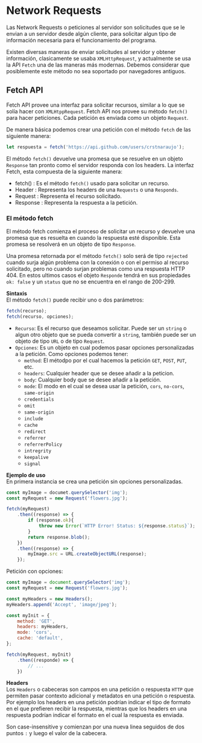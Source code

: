 # Network Requests

Las Network Requests o peticiones al servidor son solicitudes que se le envian a un servidor desde algún cliente, para solicitar algun tipo de información necesaria para el funcionamiento del programa.

Existen diversas maneras de enviar solicitudes al servidor y obtener información, clasicamente se usaba `XMLHttpRequest`, y actualmente se usa la API `Fetch` una de las maneras más modernas. Debemos considerar que posiblemente este método no sea soportado por navegadores antiguos.

## Fetch API

Fetch API provee una interfaz para solicitar recursos, similar a lo que se solía hacer con `XMLHtppRequest`. Fetch API nos provee su método `fetch()` para hacer peticiones. Cada petición es enviada como un objeto `Request`.

De manera básica podemos crear una petición con el método `fetch` de las siguiente manera:

```js
let respuesta = fetch('https://api.github.com/users/crstnaraujo');
```

El método `fetch()` devuelve una promesa que se resuelve en un objeto `Response` tan pronto como el servidor responda con los headers. La interfaz Fetch, esta compuesta de la siguiente manera:

- fetch() : Es el método `fetch()` usado para solicitar un recurso.
- Header : Representa los headers de una `Requests` o una `Responds`.
- Request : Representa el recurso solicitado.
- Response : Representa la respuesta a la petición.

### El método fetch

El método fetch comienza el proceso de solicitar un recurso y devuelve una promesa que es resuelta en cuando la respuesta esté disponible. Esta promesa se resolverá en un objeto de tipo `Response`.

Una promesa retornada por el método `fetch()` solo será de tipo `rejected` cuando surja algún problema con la conexión o con el permiso al recurso solicitado, pero no cuando surjan problemas como una respuesta HTTP 404. En estos ultimos casos el objeto `Responde` tendrá en sus propiedades `ok: false` y un `status` que no se encuentra en el rango de 200-299.

**Sintaxis**  
El método `fetch()` puede recibir uno o dos parámetros:

```js
fetch(recurso);
fetch(recurso, opciones);
```

- `Recurso`: Es el recurso que deseamos solicitar. Puede ser un `string` o algun otro objeto que se pueda convertir a `string`, también puede ser un objeto de tipo `URL` o de tipo `Request`.
- `Opciones`: Es un objeto en cual podemos pasar opciones personalizadas a la petición. Como opciones podemos tener:
  - `method`: El métodpo por el cual hacemos la petición `GET`, `POST`, `PUT`, etc.
  - `headers`: Cualquier header que se desee añadir a la peticion.
  - `body`: Cualquier body que se desee añadir a la petición.
  - `mode`: El modo en el cual se desea usar la petición, `cors`, `no-cors`, `same-origin`
  - `credentials`
  - `omit`
  - `same-origin`
  - `include`
  - `cache`
  - `redirect`
  - `referrer`
  - `referrerPolicy`
  - `intregrity`
  - `keepalive`
  - `signal`

**Ejemplo de uso**  
En primera instancia se crea una petición sin opciones personalizadas.

```js
const myImage = documet.querySelector('img');
const myRequest = new Request('flowers.jpg');

fetch(myRequest)
    .then((response) => {
        if (response.ok){
            throw new Error(`HTTP Error! Status: ${response.status}`);
        }
        return response.blob();
    })
    .then((response) => {
        myImage.src = URL.createObjectURL(response);
    });
```

Petición con opciones:

```js
const myImage = document.querySelector('img');
const myRequest = new Request('flowers.jpg');

const myHeaders = new Headers();
myHeaders.append('Accept', 'image/jpeg');

const myInit = {
    method: 'GET',
    headers: myHeaders,
    mode: 'cors',
    cache: 'default',
};

fetch(myRequest, myInit)
    .then((responde) => {
        // ...
    })
```

**Headers**  
Los `Headers` o cabeceras son campos en una petición o respuesta `HTTP` que permiten pasar contexto adicional y metadatos en una petición o respuesta. Por ejemplo los headers en una petición podrían indicar el tipo de formato en el que prefieren recibir la respuesta, mientras que los headers en una respuesta podrían indicar el formato en el cual la respuesta es enviada.

Son case-insensitive y comienzan por una nueva linea seguidos de dos puntos `:` y luego el valor de la cabecera.

